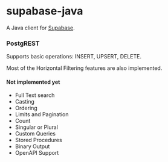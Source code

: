 # supabase-java
A Java client for [Supabase](https://supabase.com/).

### PostgREST
Supports basic operations: INSERT, UPSERT, DELETE.

Most of the Horizontal Filtering features are also implemented.

#### Not implemented yet
- Full Text search
- Casting
- Ordering
- Limits and Pagination
- Count
- Singular or Plural
- Custom Queries
- Stored Procedures
- Binary Output
- OpenAPI Support

